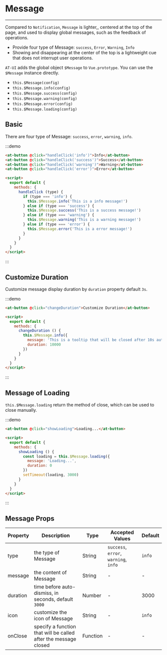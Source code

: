 
# Message

----

Compared to `Notification`, `Message` is lighter,, centered at the top of the page, and used to display global messages, such as the feedback of operations.

- Provide four type of Message: `success`, `Error`, `Warning`, `Info`
- Showing and disappearing at the center of the top is a lightweight cue that does not interrupt user operations.

`AT-UI` adds the global object `$Message` to `Vue.prototype`. You can use the `$Message` instance directly.

- `this.$Message(config)`
- `this.$Message.info(config)`
- `this.$Message.success(config)`
- `this.$Message.warning(config)`
- `this.$Message.error(config)`
- `this.$Message.loading(config)`

## Basic

There are four type of Message: `success`, `error`, `warning`, `info`.

:::demo
```html
<at-button @click="handleClick('info')">Info</at-button>
<at-button @click="handleClick('success')">Success</at-button>
<at-button @click="handleClick('warning')">Warning</at-button>
<at-button @click="handleClick('error')">Error</at-button>

<script>
  export default {
    methods: {
      handleClick (type) {
        if (type === 'info') {
          this.$Message.info('This is a info message!')
        } else if (type === 'success') {
          this.$Message.success('This is a success message!')
        } else if (type === 'warning') {
          this.$Message.warning('This is a warning message!')
        } else if (type === 'error') {
          this.$Message.error('This is a error message!')
        }
      }
    }
  }
</script>
```
:::

## Customize Duration

Customize message display duration by `duration` property default `3s`.

:::demo
```html
<at-button @click="changeDuration">Customize Duration</at-button>

<script>
  export default {
    methods: {
      changeDuration () {
        this.$Message.info({
          message: 'This is a tooltip that will be closed after 10s automatically.',
          duration: 10000
        })
      }
    }
  }
</script>
```
:::

## Message of Loading

`this.$Message.loading` return the method of close, which can be used to close manually.

:::demo
```html
<at-button @click="showLoading">Loading...</at-button>

<script>
  export default {
    methods: {
      showLoading () {
        const loading = this.$Message.loading({
          message: 'Loading...',
          duration: 0
        })
        setTimeout(loading, 3000)
      }
    }
  }
</script>
```
:::

## Message Props

| Property      | Description          | Type      | Accepted Values                           | Default  |
|---------- |-------------- |---------- |--------------------------------  |-------- |
| type | the type of Message | String | `success`, `error`, `warning`, `info` | `info` |
| message | the content of Message | String | - | - |
| duration | time before auto-dismiss, in seconds, default `3000` | Number | - | 3000 |
| icon | customize the icon of Message | String | - | `info` |
| onClose | specify a function that will be called after the message closed | Function | - | - |

<script>
  export default {
    methods: {
      handleClick (type) {
        if (type === 'info') {
          this.$Message.info('This is a info message!')
        } else if (type === 'success') {
          this.$Message.success('This is a success message!')
        } else if (type === 'warning') {
          this.$Message.warning('This is a warning message!')
        } else if (type === 'error') {
          this.$Message.error('This is a error message!')
        }
      },
      changeDuration () {
        this.$Message.info({
          message: 'This is a tooltip that will be closed after 10s automatically.',
          duration: 10000
        })
      },
      showLoading () {
        const loading = this.$Message.loading({
          message: 'Loading...',
          duration: 0
        })
        setTimeout(loading, 3000)
      }
    }
  }
</script>


